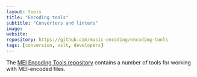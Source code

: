 ```yaml
---
layout: tools
title: "Encoding tools"
subtitle: "Converters and linters"
image:
website:
repository: https://github.com/music-encoding/encoding-tools
tags: [conversion, xslt, developers]
---
```


The [MEI Encoding Tools repository](https://github.com/music-encoding/encoding-tools) contains a number of tools for working with MEI-encoded files.
